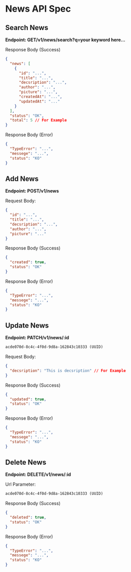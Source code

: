 # News API Spec

## Search News

**Endpoint: GET/v1/news/search?q=your keyword here...**

Response Body (Success)

```json
{
  "news": [
    {
      "id": "...",
      "title": "...",
      "decsription": "...",
      "author": "...",
      "picture": "...",
      "createdAt": "...",
      "updatedAt": "..."
    }
  ],
  "status": "OK",
  "total": 5 // For Example
}
```

Response Body (Error)

```json
{
  "TypeError": "...",
  "messege": "...",
  "status": "KO"
}
```

## Add News

**Endpoint: POST/v1/news**

Request Body:

```json
{
  "id": "...",
  "title": "...",
  "decsription": "...",
  "author": "...",
  "picture": "..."
}
```

Response Body (Success)

```json
{
  "created": true,
  "status": "OK"
}
```

Response Body (Error)

```json
{
  "TypeError": "...",
  "messege": "...",
  "status": "KO"
}
```

## Update News

**Endpoint: PATCH/v1/news/:id**

```txt
acde070d-8c4c-4f0d-9d8a-162843c10333 (UUID)
```

Request Body:

```json
{
  "decsription": "This is decsription" // For Example
}
```

Response Body (Success)

```json
{
  "updated": true,
  "status": "OK"
}
```

Response Body (Error)

```json
{
  "TypeError": "...",
  "messege": "...",
  "status": "KO"
}
```

## Delete News

**Endpoint: DELETE/v1/news/:id**

Url Parameter:

```txt
acde070d-8c4c-4f0d-9d8a-162843c10333 (UUID)
```

Response Body (Success)

```json
{
  "deleted": true,
  "status": "OK"
}
```

Response Body (Error)

```json
{
  "TypeError": "...",
  "messege": "...",
  "status": "KO"
}
```
